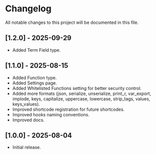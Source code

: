 # Changelog

All notable changes to this project will be documented in this file.

## [1.2.0] - 2025-09-29
- Added Term Field type.

## [1.1.0] - 2025-08-15
- Added Function type.
- Added Settings page.
- Added Whitelisted Functions setting for better security control.
- Added more formats (json, serialize, unserialize, print_r, var_export, implode, keys, capitalize, uppercase, lowercase, strip_tags, values, keys_values).
- Improved shortcode registration for future shortcodes.
- Improved hooks naming conventions.
- Improved docs.

## [1.0.0] - 2025-08-04
- Initial release.
